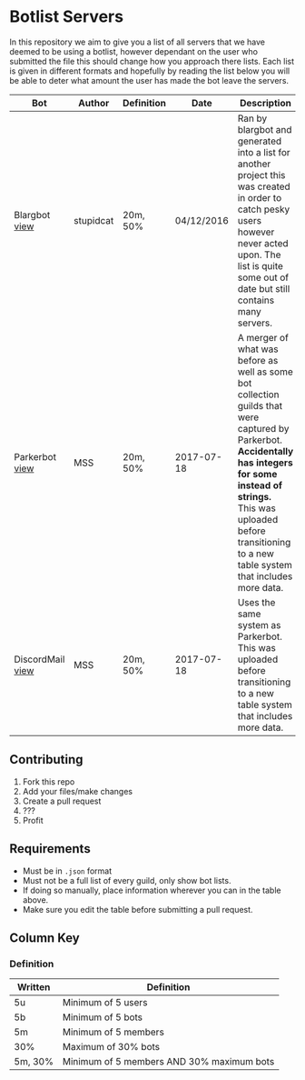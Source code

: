 # Botlist Servers

In this repository we aim to give you a list of all servers that we have deemed to be using a botlist, however dependant on the user who submitted the file this should change how you approach there lists. Each list is given in different formats and hopefully by reading the list below you will be able to deter what amount the user has made the bot leave the servers. 

Bot | Author | Definition | Date | Description
--- | ------ | ---------- | ---- | -----------
Blargbot<br>[view](blargbot.json) | stupidcat | 20m, 50% | 04/12/2016 | Ran by blargbot and generated into a list for another project this was created in order to catch pesky users however never acted upon. The list is quite some out of date but still contains many servers.
Parkerbot<br>[view](parkerbot-legacy.json) | MSS | 20m, 50% | 2017-07-18 | A merger of what was before as well as some bot collection guilds that were captured by Parkerbot. **Accidentally has integers for some instead of strings.**<br>This was uploaded before transitioning to a new table system that includes more data.
DiscordMail<br>[view](discordmail-legacy.json) | MSS | 20m, 50% | 2017-07-18 | Uses the same system as Parkerbot.<br>This was uploaded before transitioning to a new table system that includes more data.

## Contributing

1. Fork this repo
2. Add your files/make changes
3. Create a pull request
4. ???  
5. Profit

## Requirements

- Must be in `.json` format
- Must not be a full list of every guild, only show bot lists.
- If doing so manually, place information wherever you can in the table above.
- Make sure you edit the table before submitting a pull request.

## Column Key

### Definition

Written | Definition
------- | ----------
5u | Minimum of 5 users
5b | Minimum of 5 bots
5m | Minimum of 5 members
30% | Maximum of 30% bots
5m, 30% | Minimum of 5 members AND 30% maximum bots

